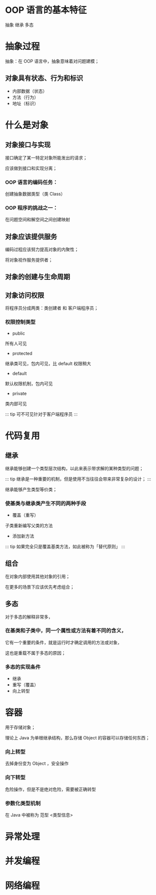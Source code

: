 # OOP 语言的基本特征

抽象 继承 多态

#  

# 抽象过程

 

抽象：在 OOP 语言中，抽象意味着对问题建模；

 

## 对象具有状态、行为和标识

- 内部数据（状态）
- 方法（行为）
- 地址（标识）

 

# 什么是对象

##  

## 对象接口与实现

接口确定了某一特定对象所能发出的请求；

应该做到接口和实现分离；

### OOP 语言的编码任务：

创建抽象数据类型（类 Class）

### OOP 程序的挑战之一：

在问题空间和解空间之间创建映射

 

## 对象应该提供服务

编码过程应该努力提高对象的内聚性；

将对象视作服务提供者；

 

## 对象的创建与生命周期

 

## 对象访问权限

将程序员分成两类：类创建者 和 客户端程序员；

### 权限控制类型

- public

所有人可见

- protected

继承类可见，包内可见，比 default 权限稍大

- default

默认权限机制，包内可见

- private

类内部可见

::: tip 
可不可见针对于客户端程序员
:::
 

# 代码复用

## 继承

继承能够创建一个类型层次结构，以此来表示带求解的某种类型的问题；

::: tip 
继承是一种重要的机制，但是使用不当往往会带来非常复杂的设计；
:::

继承能够产生类型等价类；

### 使基类与继承类产生不同的两种手段

- 覆盖（重写）

子类重新编写父类的方法

- 添加新方法

::: tip 
如果完全只是覆盖基类方法，如此被称为「替代原则」
:::
 

## 组合

在对象内部使用其他对象的引用；

在更多的场景下应该优先考虑组合；

##  

## 多态

对于多态的解释非常多，

### 在基类和子类中，同一个属性或方法有着不同的含义，

它有一个重要的条件，就是运行时才确定调用的方法或对象，

这也是重载不属于多态的原因；

 

### 多态的实现条件

- 继承
- 重写（覆盖）
- 向上转型

 

 

# 容器

用于存储对象；

理论上 Java 为单根继承结构，那么存储 Object 的容器可以存储任何东西；

### 向上转型

去掉身份变为 Object ，安全操作

### 向下转型

危险操作，但是不是绝对危险，需要被正确转型

### 参数化类型机制

在 Java 中被称为 范型 <类型信息>

 

 

# 异常处理

# 并发编程

# 网络编程